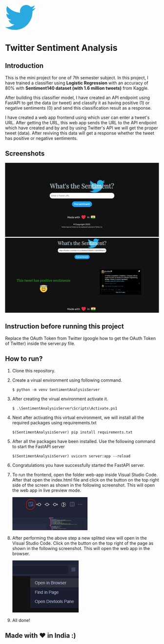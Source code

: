 <img src="./web-app/twitter_logo.png" width=100 />
<h1>Twitter Sentiment Analysis</h1>

## Introduction

This is the mini project for one of 7th semester subject. In this project, I have trained a classifier using <strong>Logistic Regression</strong> with an accuracy of 80% with <strong>Sentiment140 dataset (with 1.6 million tweets)</strong> from Kaggle.

After building this classifier model, I have created an API endpoint using FastAPI to get the data (or tweet) and classify it as having positive (1) or negative sentiments (0) and send this classification result as a response.

I have created a web app frontend using which user can enter a tweet's URL. After getting the URL, this web app sends the URL to the API endpoint which have created and by and by using Twitter's API we will get the proper tweet (data). After reviving this data will get a response whether the tweet has positive or negative sentiments.

## Screenshots

<img src="./readme-assets/03.jpg" />
<img src="./readme-assets/04.jpg" />

## Instruction before running this project

Replace the OAuth Token from Twitter (google how to get the OAuth Token of Twitter) inside the server.py file.

## How to run?

1. Clone this repository.
2. Create a virual environment using following command.
   ```
   $ python -m venv SentimentAnalysisServer
   ```
3. After creating the virual environment activate it.

   ```
   $ .\SentimentAnalysisServer\Scripts\Activate.ps1
   ```

4. Next after activating this virtual environment, we will install all the required packages using requirements.txt
   ```
   $(SentimentAnalysisServer) pip install requirements.txt
   ```
5. After all the packages have been installed. Use the following command to start the FastAPI server
   ```
   $(SentimentAnalysisServer) uvicorn server:app --reload
   ```
6. Congratulations you have successfully started the FastAPI server.
7. To run the frontend, open the folder web-app inside Visual Studio Code. After that open the index.html file and click on the button on the top right side of the screen as shown in the following screenshot. This will open the web app in live preview mode.

   <img src="./readme-assets/01.png" />

8. After performing the above step a new splited view will open in the Visual Studio Code. Click on the button on the top right of the page as shown in the following screenshot. This will open the web app in the browser.

   <img src="./readme-assets/02.png" />

9. All done!

## Made with ♥️ in India :)

